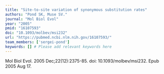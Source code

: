 ```yaml
---
title: "Site-to-site variation of synonymous substitution rates"
authors: "Pond SK, Muse SV."
journal: "Mol Biol Evol"
year: "2005"
pmid: "16107593"
doi: "10.1093/molbev/msi232"
url: "https://pubmed.ncbi.nlm.nih.gov/16107593/"
team_members: ['sergei-pond']
keywords: [] # Please add relevant keywords here
---
```

Mol Biol Evol. 2005 Dec;22(12):2375-85. doi: 10.1093/molbev/msi232. Epub 2005 Aug 17.